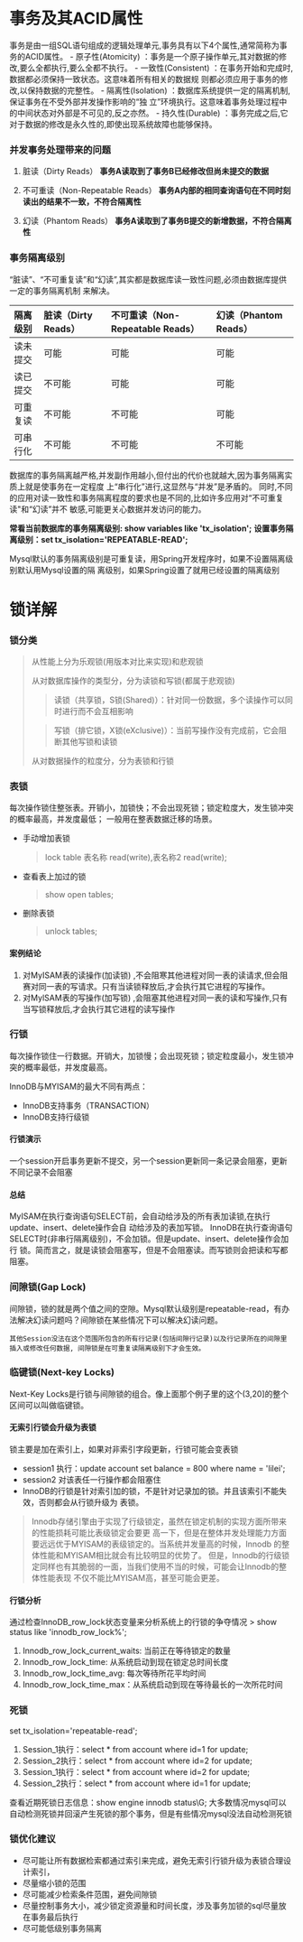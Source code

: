# 事务及其ACID属性
事务是由一组SQL语句组成的逻辑处理单元,事务具有以下4个属性,通常简称为事务的ACID属性。
    - 原子性(Atomicity) ：事务是一个原子操作单元,其对数据的修改,要么全都执行,要么全都不执行。 
    - 一致性(Consistent) ：在事务开始和完成时,数据都必须保持一致状态。这意味着所有相关的数据规 则都必须应用于事务的修改,以保持数据的完整性。 
    - 隔离性(Isolation) ：数据库系统提供一定的隔离机制,保证事务在不受外部并发操作影响的“独 立”环境执行。这意味着事务处理过程中的中间状态对外部是不可见的,反之亦然。 
    - 持久性(Durable) ：事务完成之后,它对于数据的修改是永久性的,即使出现系统故障也能够保持。
 
### 并发事务处理带来的问题
1. 脏读（Dirty Reads）
    **事务A读取到了事务B已经修改但尚未提交的数据**

1. 不可重读（Non-Repeatable Reads）
    **事务A内部的相同查询语句在不同时刻读出的结果不一致，不符合隔离性**

1. 幻读（Phantom Reads）
    **事务A读取到了事务B提交的新增数据，不符合隔离性**

### 事务隔离级别
“脏读”、“不可重复读”和“幻读”,其实都是数据库读一致性问题,必须由数据库提供一定的事务隔离机制 来解决。

|  隔离级别   |  脏读（Dirty Reads）   |  不可重读（Non-Repeatable Reads）   |  幻读（Phantom Reads）  |
|  :----     |    :-----             |   :-----               |   :-----                 |
|  读未提交   |  可能   |   可能  |  可能  |
|  读已提交   |  不可能   |   可能  |  可能  |
|  可重复读   |  不可能   |   不可能  |  可能  |
|  可串行化   |  不可能   |   不可能  |  不可能  |

数据库的事务隔离越严格,并发副作用越小,但付出的代价也就越大,因为事务隔离实质上就是使事务在一定程度 上“串行化”进行,这显然与“并发”是矛盾的。 同时,不同的应用对读一致性和事务隔离程度的要求也是不同的,比如许多应用对“不可重复读"和“幻读”并不 敏感,可能更关心数据并发访问的能力。

**常看当前数据库的事务隔离级别: show variables like 'tx_isolation';**
**设置事务隔离级别：set tx_isolation='REPEATABLE-READ';**

Mysql默认的事务隔离级别是可重复读，用Spring开发程序时，如果不设置隔离级别默认用Mysql设置的隔 离级别，如果Spring设置了就用已经设置的隔离级别

# 锁详解

### 锁分类

   > 从性能上分为乐观锁(用版本对比来实现)和悲观锁 
   >
   > 从对数据库操作的类型分，分为读锁和写锁(都属于悲观锁) 
   > > 读锁（共享锁，S锁(Shared)）：针对同一份数据，多个读操作可以同时进行而不会互相影响 
   >
   > > 写锁（排它锁，X锁(eXclusive)）：当前写操作没有完成前，它会阻断其他写锁和读锁 
   >
   > 从对数据操作的粒度分，分为表锁和行锁

###  表锁
每次操作锁住整张表。开销小，加锁快；不会出现死锁；锁定粒度大，发生锁冲突的概率最高，并发度最低； 一般用在整表数据迁移的场景。

- 手动增加表锁 
    > lock table 表名称 read(write),表名称2 read(write); 
- 查看表上加过的锁 
    > show open tables;
- 删除表锁 
    > unlock tables;
#### 案例结论
1. 对MyISAM表的读操作(加读锁) ,不会阻寒其他进程对同一表的读请求,但会阻赛对同一表的写请求。只有当读锁释放后,才会执行其它进程的写操作。 
2. 对MylSAM表的写操作(加写锁) ,会阻塞其他进程对同一表的读和写操作,只有当写锁释放后,才会执行其它进程的读写操作

### 行锁
每次操作锁住一行数据。开销大，加锁慢；会出现死锁；锁定粒度最小，发生锁冲突的概率最低，并发度最高。

InnoDB与MYISAM的最大不同有两点： 
   - InnoDB支持事务（TRANSACTION）
   - InnoDB支持行级锁
   
#### 行锁演示
一个session开启事务更新不提交，另一个session更新同一条记录会阻塞，更新不同记录不会阻塞

#### 总结
MyISAM在执行查询语句SELECT前，会自动给涉及的所有表加读锁,在执行update、insert、delete操作会自 动给涉及的表加写锁。 InnoDB在执行查询语句SELECT时(非串行隔离级别)，不会加锁。但是update、insert、delete操作会加行 锁。简而言之，就是读锁会阻塞写，但是不会阻塞读。而写锁则会把读和写都阻塞。

### 间隙锁(Gap Lock)
间隙锁，锁的就是两个值之间的空隙。Mysql默认级别是repeatable-read，有办法解决幻读问题吗？间隙锁在某些情况下可以解决幻读问题。
  
    其他Session没法在这个范围所包含的所有行记录(包括间隙行记录)以及行记录所在的间隙里插入或修改任何数据, 间隙锁是在可重复读隔离级别下才会生效。

### 临键锁(Next-key Locks)
Next-Key Locks是行锁与间隙锁的组合。像上面那个例子里的这个(3,20]的整个区间可以叫做临键锁。

#### 无索引行锁会升级为表锁
锁主要是加在索引上，如果对非索引字段更新，行锁可能会变表锁
   - session1 执行：update account set balance = 800 where name = 'lilei'; 
   - session2 对该表任一行操作都会阻塞住 
   - InnoDB的行锁是针对索引加的锁，不是针对记录加的锁。并且该索引不能失效，否则都会从行锁升级为 表锁。  
   
> Innodb存储引擎由于实现了行级锁定，虽然在锁定机制的实现方面所带来的性能损耗可能比表级锁定会要更 高一下，但是在整体并发处理能力方面要远远优于MYISAM的表级锁定的。当系统并发量高的时候，Innodb 的整体性能和MYISAM相比就会有比较明显的优势了。 但是，Innodb的行级锁定同样也有其脆弱的一面，当我们使用不当的时候，可能会让Innodb的整体性能表现 不仅不能比MYISAM高，甚至可能会更差。

#### 行锁分析
通过检查InnoDB_row_lock状态变量来分析系统上的行锁的争夺情况
    >  show status like 'innodb_row_lock%';  
    
1. Innodb_row_lock_current_waits: 当前正在等待锁定的数量 
1. Innodb_row_lock_time: 从系统启动到现在锁定总时间长度 
1. Innodb_row_lock_time_avg: 每次等待所花平均时间 
1. Innodb_row_lock_time_max：从系统启动到现在等待最长的一次所花时间    

### 死锁
set tx_isolation='repeatable-read'; 
1. Session_1执行：select * from account where id=1 for update; 
1. Session_2执行：select * from account where id=2 for update; 
1. Session_1执行：select * from account where id=2 for update; 
1. Session_2执行：select * from account where id=1 for update; 

查看近期死锁日志信息：show engine innodb status\G; 大多数情况mysql可以自动检测死锁并回滚产生死锁的那个事务，但是有些情况mysql没法自动检测死锁

### 锁优化建议
   - 尽可能让所有数据检索都通过索引来完成，避免无索引行锁升级为表锁合理设计索引，
   - 尽量缩小锁的范围 
   - 尽可能减少检索条件范围，避免间隙锁
   - 尽量控制事务大小，减少锁定资源量和时间长度，涉及事务加锁的sql尽量放在事务最后执行 
   - 尽可能低级别事务隔离
